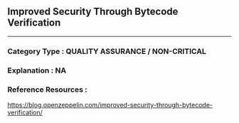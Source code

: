 ##  Improved Security Through Bytecode Verification

   



---

### **Category Type** : QUALITY ASSURANCE / NON-CRITICAL


### **Explanation** : NA




### **Reference Resources** : 

 https://blog.openzeppelin.com/improved-security-through-bytecode-verification/
 